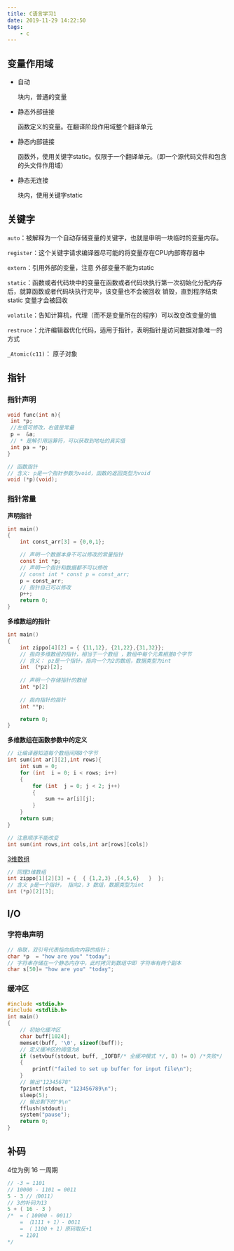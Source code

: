 ```yaml
---
title: C语言学习1
date: 2019-11-29 14:22:50
tags:
	- c
---
```






## 变量作用域

* 自动

  块内，普通的变量

* 静态外部链接

  函数定义的变量。在翻译阶段作用域整个翻译单元

* 静态内部链接

  函数外，使用关键字static。仅限于一个翻译单元。（即一个源代码文件和包含的头文件作用域）

* 静态无连接

  块内，使用关键字static



## 关键字

``auto``：被解释为一个自动存储变量的关键字，也就是申明一块临时的变量内存。

``register``：这个关键字请求编译器尽可能的将变量存在CPU内部寄存器中

``extern``：引用外部的变量，注意 外部变量不能为static

``static``：函数或者代码块中的变量在函数或者代码块执行第一次初始化分配内存后，就算函数或者代码块执行完毕，该变量也不会被回收 销毁，直到程序结束 static 变量才会被回收

``volatile``：告知计算机，代理（而不是变量所在的程序）可以改变改变量的值

``restruce``：允许编辑器优化代码，适用于指针，表明指针是访问数据对象唯一的方式

``_Atomic(c11)``： 原子对象

## 指针

### 指针声明
```c
void func(int n){
 int *p;
 //左值可修改，右值是常量
 p =  &a;
 // * 是解引用运算符，可以获取到地址的真实值
 int pa = *p;
}
```

```c
// 函数指针
// 含义: p是一个指针参数为void，函数的返回类型为void
void (*p)(void);
```



### 指针常量

**声明指针**

```c
int main()
{
    int const_arr[3] = {0,0,1};

    // 声明一个数据本身不可以修改的常量指针
    const int *p; 
    // 声明一个指针和数据都不可以修改
	// const int * const p = const_arr;
    p = const_arr;
   	// 指针自己可以修改
    p++;
    return 0;
}

```

**多维数组的指针**

```c
int main()
{
    int zippo[4][2] = { {11,12}, {21,22},{31,32}};
 	// 指向多维数组的指针，相当于一个数组 ，数组中每个元素相差8个字节
    // 含义： pz是一个指针，指向一个为2的数组，数据类型为int
    int （*pz)[2];
    
    // 声明一个存储指针的数组
    int *p[2]
        
    // 指向指针的指针
    int **p;

    return 0;
}

```

**多维数组在函数参数中的定义**

```c
// 让编译器知道每个数组间隔8个字节
int sum(int ar[][2],int rows){
    int sum = 0;
    for (int  i = 0; i < rows; i++)
    {
        for (int  j = 0; j < 2; j++)
        {
            sum += ar[i][j];
        }
    }    
    return sum;
}

// 注意顺序不能改变
int sum(int rows,int cols,int ar[rows][cols])
```



<u>3维数组</u>

```c
// 同理3维数组
int zippo[1][2][3] = {  { {1,2,3} ,{4,5,6}   }  };
// 含义 p是一个指针， 指向2，3 数组，数据类型为int
int (*p)[2][3];
```

## I/O

### 字符串声明

```c
// 串联，双引号代表指向指向内容的指针；
char *p  = "how are you" "today";
// 字符串存储在一个静态内存中，此时拷贝到数组中即 字符串有两个副本
char s[50]= "how are you" "today";
```

[^注]: 字符串属于**静态存储类别**，在整个程序的生命周期中都存在





### 缓冲区

```c
#include <stdio.h>
#include <stdlib.h>
int main()
{
    // 初始化缓冲区
    char buff[1024];
    memset(buff, '\0', sizeof(buff));
	// 定义缓冲区的阈值为8
    if (setvbuf(stdout, buff, _IOFBF/* 全缓冲模式 */, 8) != 0) /*失败*/
    {
        printf("failed to set up buffer for input file\n");
    }
    // 输出"12345678"
    fprintf(stdout, "123456789\n");
    sleep(5);
    // 输出剩下的"9\n"
    fflush(stdout);
    system("pause");
    return 0;
}
```





## 补码

4位为例 16 一周期

```c
// -3 = 1101 
// 10000 - 1101 = 0011 
5 - 3 //（0011）
// 3的补码为13
5 + ( 16 - 3 ) 
/*  =（ 10000 - 0011） 
    = （1111 + 1）- 0011
    = （ 1100 + 1）原码取反+1
    = 1101 
*/

```





